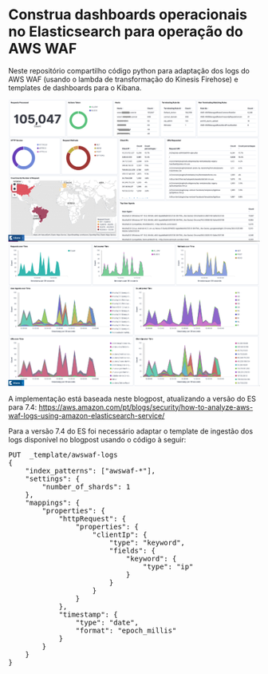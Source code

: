 # Construa dashboards operacionais no Elasticsearch para operação do AWS WAF

Neste repositório compartilho código python para adaptação dos logs do AWS WAF (usando o lambda de transformação do Kinesis Firehose) e templates de dashboards para o Kibana.

![Kibana Dashboard 1](dashboard1.png)
![Kibana Dashboard 2](dashboard2.png)



A implementação está baseada neste blogpost, atualizando a versão do ES para 7.4:
https://aws.amazon.com/pt/blogs/security/how-to-analyze-aws-waf-logs-using-amazon-elasticsearch-service/

Para a versão 7.4 do ES foi necessário adaptar o template de ingestão dos logs disponível no blogpost usando o código à seguir:

<pre>
PUT  _template/awswaf-logs
{
    "index_patterns": ["awswaf-*"],
    "settings": {
        "number_of_shards": 1
    },
    "mappings": {
        "properties": {
            "httpRequest": {
                "properties": {
                    "clientIp": {
                        "type": "keyword",
                        "fields": {
                            "keyword": {
                                "type": "ip"
                            }
                        }
                    }
                }
            },
            "timestamp": {
                "type": "date",
                "format": "epoch_millis"
            }
        }
    }
}
</pre>